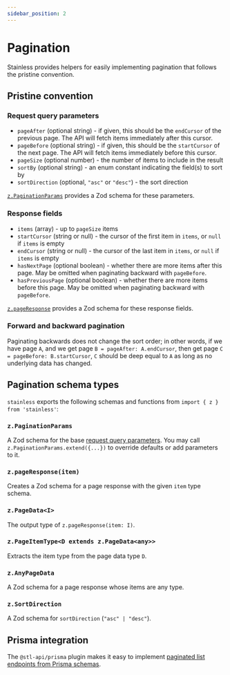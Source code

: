 ```yaml
---
sidebar_position: 2
---
```


# Pagination

Stainless provides helpers for easily implementing pagination that follows the pristine
convention.

## Pristine convention

### Request query parameters

- `pageAfter` (optional string) - if given, this should be the `endCursor`
  of the previous page. The API will fetch items immediately
  after this cursor.
- `pageBefore` (optional string) - if given, this should be the `startCursor`
  of the next page. The API will fetch items immediately
  before this cursor.
- `pageSize` (optional number) - the number of items to
  include in the result
- `sortBy` (optional string) - an enum constant indicating
  the field(s) to sort by
- `sortDirection` (optional, `"asc"` or `"desc"`) - the sort direction

[`z.PaginationParams`](#zpaginationparams) provides a Zod schema for these parameters.

### Response fields

- `items` (array) - up to `pageSize` items
- `startCursor` (string or null) - the cursor of the first item in
  `items`, or `null` if `items` is empty
- `endCursor` (string or null) - the cursor of the last item in
  `items`, or `null` if `items` is empty
- `hasNextPage` (optional boolean) - whether there are more items after this page.
  May be omitted when paginating backward with `pageBefore`.
- `hasPreviousPage` (optional boolean) - whether there are more items before this page.
  May be omitted when paginating backward with `pageBefore`.

[`z.pageResponse`](#zpageresponseitem) provides a Zod schema for these response fields.

### Forward and backward pagination

Paginating backwards does not change the sort order; in other words,
if we have page `A`, and we get page `B = pageAfter: A.endCursor`,
then get page `C = pageBefore: B.startCursor`, `C` should be deep
equal to `A` as long as no underlying data has changed.

## Pagination schema types

`stainless` exports the following schemas and functions from
`import { z } from 'stainless'`:

### `z.PaginationParams`

A Zod schema for the base [request query parameters](#request-query-parameters). You may call `z.PaginationParams.extend({...})` to override defaults or add parameters to it.

### `z.pageResponse(item)`

Creates a Zod schema for a page response with the given `item` type
schema.

### `z.PageData<I>`

The output type of `z.pageResponse(item: I)`.

### `z.PageItemType<D extends z.PageData<any>>`

Extracts the item type from the page data type `D`.

### `z.AnyPageData`

A Zod schema for a page response whose items are any type.

### `z.SortDirection`

A Zod schema for `sortDirection` (`"asc" | "desc"`).

## Prisma integration

The `@stl-api/prisma` plugin makes it easy to implement [paginated
list endpoints from Prisma schemas](/docs/prisma/pagination).
